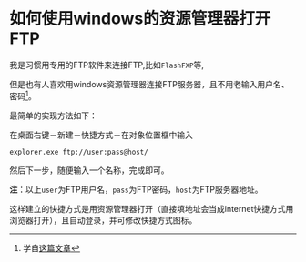 # 如何使用windows的资源管理器打开FTP

我是习惯用专用的FTP软件来连接FTP,比如`FlashFXP`等,

但是也有人喜欢用windows资源管理器连接FTP服务器，且不用老输入用户名、密码[^1]。

最简单的实现方法如下：

在桌面右键－新建－快捷方式－在对象位置框中输入  
```
explorer.exe ftp://user:pass@host/ 
```
然后下一步，随便输入一个名称，完成即可。

**注**：以上`user`为FTP用户名，`pass`为FTP密码，`host`为FTP服务器地址。

这样建立的快捷方式是用资源管理器打开（直接填地址会当成internet快捷方式用浏览器打开），且自动登录，并可修改快捷方式图标。

[^1]: 学自[这篇文章](http://shuai.be/archives/ftp-in-explorer/)
